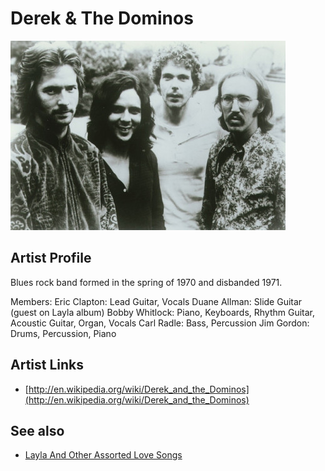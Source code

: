 # Derek & The Dominos

![](../../assets/artists/Derek_and_The_Dominos.png)

## Artist Profile

Blues rock band formed in the spring of 1970 and disbanded 1971.

Members:
Eric Clapton: Lead Guitar, Vocals
Duane Allman: Slide Guitar (guest on Layla album)
Bobby Whitlock: Piano, Keyboards, Rhythm Guitar, Acoustic Guitar, Organ, Vocals
Carl Radle: Bass, Percussion
Jim Gordon: Drums, Percussion, Piano

## Artist Links

- [http://en.wikipedia.org/wiki/Derek_and_the_Dominos](http://en.wikipedia.org/wiki/Derek_and_the_Dominos)


## See also

- [Layla And Other Assorted Love Songs](Layla_And_Other_Assorted_Love_Songs.md)
